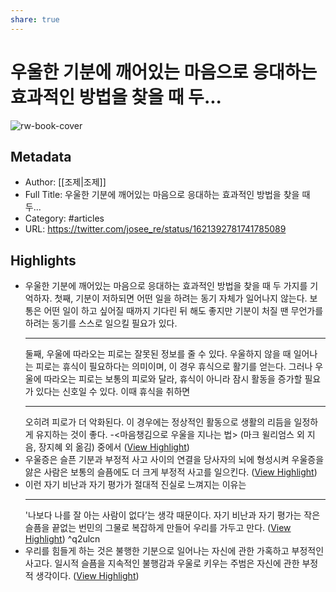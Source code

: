 ```yaml
---
share: true
---
```


# 우울한 기분에 깨어있는 마음으로 응대하는 효과적인 방법을 찾을 때 두...

![rw-book-cover](https://pbs.twimg.com/profile_images/1167794231567515648/sNQ4n9qG.jpg)

## Metadata
- Author: [[조제|조제]]
- Full Title: 우울한 기분에 깨어있는 마음으로 응대하는 효과적인 방법을 찾을 때 두...
- Category: #articles
- URL: https://twitter.com/josee_re/status/1621392781741785089

## Highlights
- 우울한 기분에 깨어있는 마음으로 응대하는 효과적인 방법을 찾을 때 두 가지를 기억하자. 첫째, 기분이 저하되면 어떤 일을 하려는 동기 자체가 일어나지 않는다. 보통은 어떤 일이 하고 싶어질 때까지 기다린 뒤 해도 좋지만 기분이 처질 땐 무언가를 하려는 동기를 스스로 일으킬 필요가 있다.
  * * *
  둘째, 우울에 따라오는 피로는 잘못된 정보를 줄 수 있다. 우울하지 않을 때 일어나는 피로는 휴식이 필요하다는 의미이며, 이 경우 휴식으로 활기를 얻는다. 그러나 우울에 따라오는 피로는 보통의 피로와 달라, 휴식이 아니라 잠시 활동을 증가할 
  필요가 있다는 신호일 수 있다. 이때 휴식을 취하면
  * * *
  오히려 피로가 더 악화된다. 이 경우에는 정상적인 활동으로 생활의 리듬을 일정하게 유지하는 것이 좋다.
  -<마음챙김으로 우울을 지나는 법> (마크 윌리엄스 외 지음, 장지혜 외 옮김) 중에서 ([View Highlight](https://read.readwise.io/read/01grjb5g3kpes550xgctjq55dr))
- 우울증은 슬픈 기분과 부정적 사고 사이의 연결을 당사자의 뇌에 형성시켜 우울증을 앓은 사람은 보통의 슬픔에도 더 크게 부정적 사고를 일으킨다. ([View Highlight](https://read.readwise.io/read/01grjavgpdrs26fge59jxsx21y))
- 이런 자기 비난과 자기 평가가 절대적 진실로 느껴지는 이유는
  * * *
  '나보다 나를 잘 아는 사람이 없다’는 생각 때문이다. 자기 비난과 자기 평가는 작은 슬픔을 끝없는 번민의 그물로 복잡하게 만들어 우리를 가두고 만다. ([View Highlight](https://read.readwise.io/read/01grjb6qabqdpxk511c79afg2p)) ^q2ulcn
- 우리를 힘들게 하는 것은 불행한 기분으로 일어나는 자신에 관한 가혹하고 부정적인 사고다. 일시적 슬픔을 지속적인 불행감과 우울로 키우는 주범은 자신에 관한 부정적 생각이다. ([View Highlight](https://read.readwise.io/read/01grjbg7dd9tg019yfhhfz645w))
